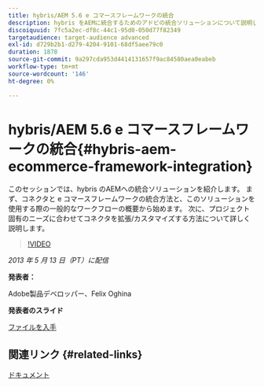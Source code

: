 ```yaml
---
title: hybris/AEM 5.6 e コマースフレームワークの統合
description: hybris をAEMに統合するためのアドビの統合ソリューションについて説明します。 まず、コネクタと e コマースフレームワークの統合方法と、このソリューションを使用する際の一般的なワークフローの概要から始めます。 次に、プロジェクト固有のニーズに合わせてコネクタを拡張/カスタマイズする方法について詳しく説明します。
discoiquuid: 7fc5a2ec-df8c-44c1-95d0-050d77f82349
targetaudience: target-audience advanced
exl-id: d729b2b1-d279-4204-9101-68df5aee79c0
duration: 1878
source-git-commit: 9a297cda953d4414131657f9ac84580aea0eabeb
workflow-type: tm+mt
source-wordcount: '146'
ht-degree: 0%

---
```


# hybris/AEM 5.6 e コマースフレームワークの統合{#hybris-aem-ecommerce-framework-integration}

このセッションでは、hybris のAEMへの統合ソリューションを紹介します。 まず、コネクタと e コマースフレームワークの統合方法と、このソリューションを使用する際の一般的なワークフローの概要から始めます。 次に、プロジェクト固有のニーズに合わせてコネクタを拡張/カスタマイズする方法について詳しく説明します。

>[!VIDEO](https://video.tv.adobe.com/v/19578/?quality=9)

*2013 年 5 月 13 日（PT）に配信*

**発表者：**

Adobe製品デベロッパー、Felix Oghina

**発表者のスライド**

[ファイルを入手](assets/hybris-aem-5-6-ecommerce-framework-integration.pdf)

## 関連リンク {#related-links}

[ドキュメント](https://docs.adobe.com/content/docs/en/cq/5-6-1/ecommerce/eCommerce-framework.html#Deploying%20eCommerce%20with%20hybris)

<!--
[Get back to the Overview](https://helpx.adobe.com/jp/experience-manager/kt/eseminars/gems/aem-index.html)
-->
